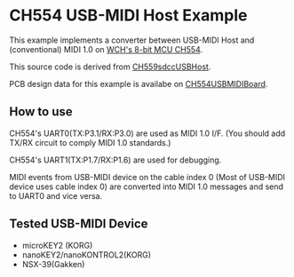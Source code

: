 # CH554 USB-MIDI Host Example

This example implements a converter between USB-MIDI Host and (conventional) MIDI 1.0 on [WCH's 8-bit MCU CH554](http://wch-ic.com/products/CH554.html).

This source code is derived from [CH559sdccUSBHost](https://github.com/atc1441/CH559sdccUSBHost).

PCB design data for this example is availabe on [CH554USBMIDIBoard](https://github.com/JA1TYE/CH554USBMIDIBoard).

## How to use
CH554's UART0(TX:P3.1/RX:P3.0) are used as MIDI 1.0 I/F. 
(You should add TX/RX circuit to comply MIDI 1.0 standards.) 

CH554's UART1(TX:P1.7/RX:P1.6) are used for debugging.

MIDI events from USB-MIDI device on the cable index 0 (Most of USB-MIDI device uses cable index 0) are converted into MIDI 1.0 messages and send to UART0 and vice versa.

## Tested USB-MIDI Device
- microKEY2 (KORG)
- nanoKEY2/nanoKONTROL2(KORG)
- NSX-39(Gakken)
